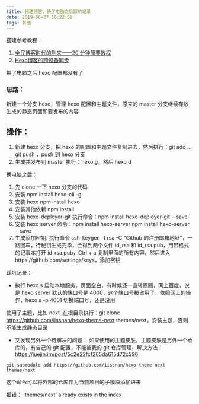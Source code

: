 ```yaml
---
title: 搭建博客，换了电脑之后踩坑记录
date: 2019-06-27 16:22:58
tags: 其他
---
```


搭建参考教程：

1. [全民博客时代的到来——20 分钟简要教程](https://www.jianshu.com/p/e99ed60390a8)
2. [Hexo博客的跨设备同步](https://www.jianshu.com/p/6fb0b287f950)


换了电脑之后 hexo 配置都没有了

### 思路：

新建一个分支 hexo，管理 hexo 配置和主题文件，原来的 master 分支继续存放生成的静态页面即要发布的内容

## 操作：

1. 新建 hexo 分支，把 hexo 的配置和主题文件复制进去，然后执行：git add ... git push ，push 到 hexo 分支
2. 生成并发布到 master 执行：hexo g，然后 hexo d

换电脑之后：

1. 先 clone 一下 hexo 分支的代码
2. 安裝 npm install hexo-cli -g
3. 安装 hexo npm install hexo
4. 安装其他依赖 npm install
5. 安装 hexo-deployer-git 执行命令：npm install hexo-deployer-git --save
6. 安装 hexo server 命令：npm install hexo-server
   npm install hexo-server --save
7. 生成添加密钥: 执行命令 ssh-keygen -t rsa -C "Github 的注册邮箱地址"，一路回车，待秘钥生成完毕，会得到两个文件 id_rsa 和 id_rsa.pub，用带格式的记事本打开 id_rsa.pub，Ctrl + a 复制里面的所有内容，然后进入https://github.com/settings/keys，添加密钥

踩坑记录：

- 执行 hexo s 启动本地服务，页面空白，有时候还一直转圈圈，网上百度，说是 hexo server 默认的端口号是 4000，这个端口号被占用了，依照网上的操作，hexo s -p 4001 切换端口号，还是没用

使用了主题，比如 next ,在根目录执行：git clone https://github.com/iissnan/hexo-theme-next themes/next，安装主题，否则不能生成静态目录

- 又发现另外一个待解决的问题： 如果使用的主题皮肤，主题皮肤是另外一个仓库的，有自己的 git 配置，不能被我的 git 仓库管理，解决方法：https://juejin.im/post/5c2e22fcf265da615d72c596


```
git submodule add https://github.com/iissnan/hexo-theme-next themes/next
```
这个命令可以将外部的仓库作为当前项目的子模块添加进来

报错： 'themes/next' already exists in the index
